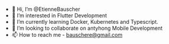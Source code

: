 - 👋 Hi, I’m @EtienneBauscher
- 👀 I’m interested in Flutter Development
- 🌱 I’m currently learning Docker, Kubernetes and Typescript.
- 💞️ I’m looking to collaborate on antyhong Mobile Development
- 📫 How to reach me - bauschere@gmail.com

<!---
EtienneBauscher/EtienneBauscher is a ✨ special ✨ repository because its `README.md` (this file) appears on your GitHub profile.
You can click the Preview link to take a look at your changes.
--->
